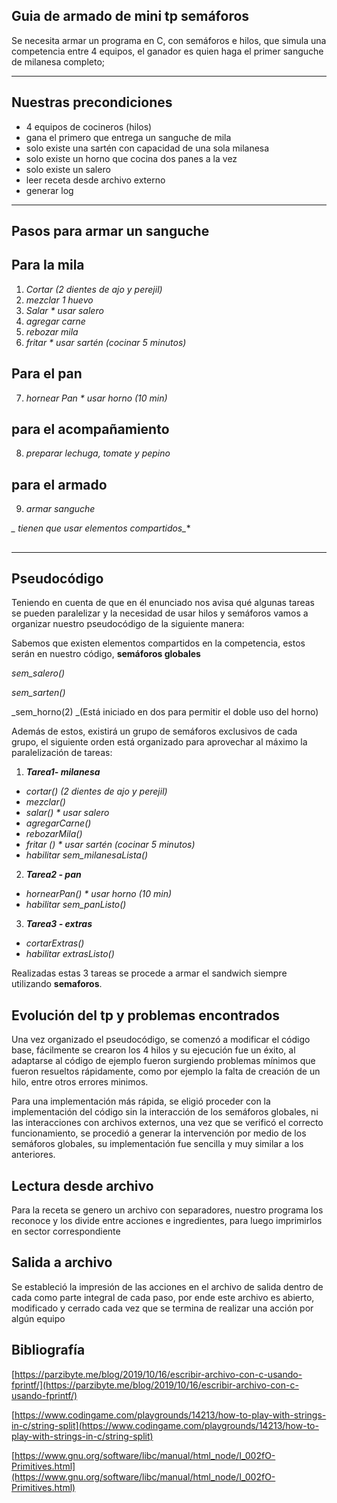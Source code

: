 
## Guia de armado de mini tp semáforos

Se necesita armar un programa en C, con semáforos e hilos, que simula una competencia entre 4 equipos, el ganador es quien haga el primer sanguche de milanesa completo;



---



## Nuestras precondiciones 



*   4 equipos de cocineros (hilos)
*   gana el primero que entrega un sanguche de mila
*   solo existe una sartén con capacidad de una sola milanesa
*   solo existe un horno que cocina dos panes a la vez
*   solo existe un salero
*   leer receta desde archivo externo
*   generar log 



---



## Pasos para armar un sanguche


## Para la mila



1. _Cortar (2 dientes de ajo y perejil)_
2. _mezclar 1 huevo_
3. _Salar * usar salero_
4. _agregar carne_
5. _rebozar mila_
6. _fritar  * usar sartén (cocinar 5 minutos)_


## Para el pan



7. _hornear Pan * usar horno (10 min)_


## para el acompañamiento



8. _preparar lechuga, tomate y pepino_


##  para el armado



9. _armar sanguche_

**_*  tienen que usar elementos compartidos_**


## 

---



## Pseudocódigo

Teniendo en cuenta de que en él enunciado nos avisa qué algunas tareas se pueden paralelizar y la necesidad de usar hilos y semáforos vamos a organizar nuestro pseudocódigo de la siguiente manera:

Sabemos que existen elementos compartidos en la competencia, estos serán en nuestro código, **semáforos globales**

_sem_salero()_

_sem_sarten()_

_sem_horno(2) _(Está iniciado en dos para permitir el doble uso del horno)

Además de estos, existirá un grupo de semáforos exclusivos de cada grupo, el siguiente orden está organizado para aprovechar al máximo la paralelización de tareas:



1. **_Tarea1- milanesa_**
*   _cortar() (2 dientes de ajo y perejil)_
*   _mezclar()_
*   _salar() * usar salero_
*   _agregarCarne()_
*   _rebozarMila()_
*   _fritar () * usar sartén (cocinar 5 minutos)_
*   _habilitar sem_milanesaLista()_
2. **_Tarea2 - pan_**
*   _hornearPan() * usar horno (10 min)_
*   _habilitar sem_panListo()_
3. **_Tarea3 - extras_**
*   _cortarExtras()_
*   _habilitar extrasListo()_

Realizadas estas 3 tareas se procede a armar el sandwich siempre utilizando **semaforos**.


## Evolución del tp y problemas encontrados

Una vez organizado el pseudocódigo, se comenzó a modificar el código base, fácilmente se crearon los 4 hilos y su ejecución fue un éxito, al adaptarse al código de ejemplo fueron surgiendo problemas mínimos que fueron resueltos rápidamente, como por ejemplo la falta de creación de un hilo, entre otros errores minimos.

Para una implementación más rápida, se eligió proceder con la implementación del código sin la interacción de los semáforos globales, ni las interacciones con archivos externos, una vez que se verificó el correcto funcionamiento, se procedió a generar la intervención por medio de los semáforos globales, su implementación fue sencilla y muy similar a los anteriores.

## Lectura desde archivo

Para la receta se genero un archivo con separadores, nuestro programa los reconoce y los divide entre acciones e ingredientes, para luego imprimirlos en sector correspondiente


## Salida a archivo

Se estableció la impresión de las acciones en el archivo de salida dentro de cada como parte integral de cada paso, por ende este archivo es abierto, modificado y cerrado cada vez que se termina de realizar una acción por algún equipo





## Bibliografía

[https://parzibyte.me/blog/2019/10/16/escribir-archivo-con-c-usando-fprintf/](https://parzibyte.me/blog/2019/10/16/escribir-archivo-con-c-usando-fprintf/)

[https://www.codingame.com/playgrounds/14213/how-to-play-with-strings-in-c/string-split](https://www.codingame.com/playgrounds/14213/how-to-play-with-strings-in-c/string-split)

[https://www.gnu.org/software/libc/manual/html_node/I_002fO-Primitives.html](https://www.gnu.org/software/libc/manual/html_node/I_002fO-Primitives.html)

